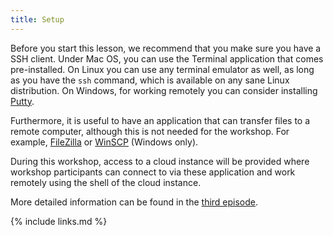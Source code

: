 ```yaml
---
title: Setup
---
```


Before you start this lesson, we recommend that you make sure you have a SSH client.
Under Mac OS, you can use the Terminal application that comes pre-installed. On Linux you can use any terminal emulator as well, as
long as you have the `ssh` command, which is available on any sane
Linux distribution.
On Windows, for working remotely you can consider installing [Putty](https://www.chiark.greenend.org.uk/~sgtatham/putty/latest.html).

Furthermore, it is useful to have an application that can transfer files to a remote computer, although this is not needed for the workshop. For example, [FileZilla](https://filezilla-project.org/download.php?type=client)
or [WinSCP](https://winscp.net/eng/index.php) (Windows only).

During this workshop, access to a cloud instance will be provided where workshop participants can connect to via these application
and work remotely using the shell of the cloud instance.

More detailed information can be found in the [third episode](03-connecting/index.html).

{% include links.md %}
